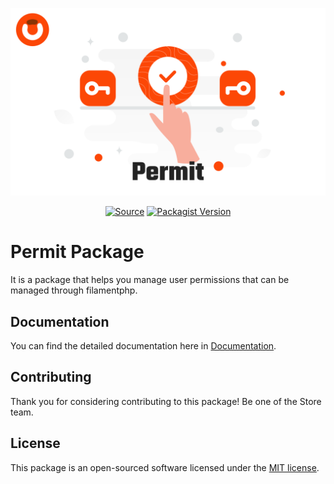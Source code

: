 <p align="center"><img src="./cover.svg" alt="Permit Package"/></p>

<p align="center">
  <a href="https://packagist.org/packages/obelaw/permit" target="_blank"><img src="https://img.shields.io/static/v1?label=Packagist&message=obelaw/permit&color=blue&logo=packagist&logoColor=white" alt="Source"></a>
  <a href="https://packagist.org/packages/obelaw/permit" target="_blank"><img src="https://poser.pugx.org/obelaw/permit/v" alt="Packagist Version"></a>
</p>

# Permit Package

It is a package that helps you manage user permissions that can be managed through filamentphp.

## Documentation

You can find the detailed documentation here in [Documentation](https://docs.obelaw.com/packages/permit.html).

## Contributing

Thank you for considering contributing to this package! Be one of the Store team.

## License

This package is an open-sourced software licensed under the [MIT license](https://opensource.org/licenses/MIT).
